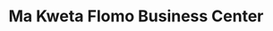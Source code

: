 ---
title: "Ma Kweta Flomo Business Center"
url: /gbarnga/ma-kweta-flomo-business-center/
shop: beauty
---